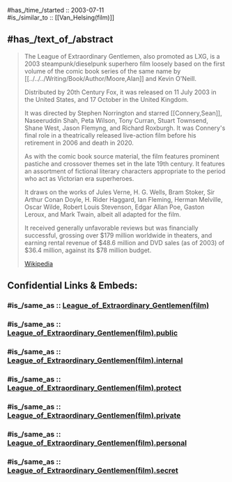 
#has_/time_/started :: 2003-07-11  
#is_/similar_to :: [[Van_Helsing(film)]] 

## #has_/text_of_/abstract 

> The League of Extraordinary Gentlemen, also promoted as LXG, 
> is a 2003 steampunk/dieselpunk superhero film 
> loosely based on the first volume of the comic book series of the same name 
> by [[../../../Writing/Book/Author/Moore,Alan]] and Kevin O'Neill. 
> 
> Distributed by 20th Century Fox, it was released on 11 July 2003 in the United States, 
> and 17 October in the United Kingdom. 
> 
> It was directed by Stephen Norrington and starred [[Connery,Sean]], Naseeruddin Shah, 
> Peta Wilson, Tony Curran, Stuart Townsend, Shane West, Jason Flemyng, 
> and Richard Roxburgh. 
> It was Connery's final role in a theatrically released live-action film 
> before his retirement in 2006 and death in 2020.
>
> As with the comic book source material, 
> the film features prominent pastiche and crossover themes set in the late 19th century. 
> It features an assortment of fictional literary characters appropriate to the period 
> who act as Victorian era superheroes. 
> 
> It draws on the works of Jules Verne, H. G. Wells, Bram Stoker, Sir Arthur Conan Doyle, 
> H. Rider Haggard, Ian Fleming, Herman Melville, Oscar Wilde, Robert Louis Stevenson, 
> Edgar Allan Poe, Gaston Leroux, and Mark Twain, albeit all adapted for the film.
>
> It received generally unfavorable reviews but was financially successful, 
> grossing over $179 million worldwide in theaters, 
> and earning rental revenue of $48.6 million 
> and DVD sales (as of 2003) of $36.4 million, against its $78 million budget.
>
> [Wikipedia](https://en.wikipedia.org/wiki/The%20League%20of%20Extraordinary%20Gentlemen%20(film))


## Confidential Links & Embeds: 

### #is_/same_as :: [League_of_Extraordinary_Gentlemen(film)](/_Standards/Society/Communication/Media/Movie/Movie-Genre/Fantasy-Movie/League_of_Extraordinary_Gentlemen(film).md) 

### #is_/same_as :: [League_of_Extraordinary_Gentlemen(film).public](/_public/Society/Communication/Media/Movie/Movie-Genre/Fantasy-Movie/League_of_Extraordinary_Gentlemen(film).public.md) 

### #is_/same_as :: [League_of_Extraordinary_Gentlemen(film).internal](/_internal/Society/Communication/Media/Movie/Movie-Genre/Fantasy-Movie/League_of_Extraordinary_Gentlemen(film).internal.md) 

### #is_/same_as :: [League_of_Extraordinary_Gentlemen(film).protect](/_protect/Society/Communication/Media/Movie/Movie-Genre/Fantasy-Movie/League_of_Extraordinary_Gentlemen(film).protect.md) 

### #is_/same_as :: [League_of_Extraordinary_Gentlemen(film).private](/_private/Society/Communication/Media/Movie/Movie-Genre/Fantasy-Movie/League_of_Extraordinary_Gentlemen(film).private.md) 

### #is_/same_as :: [League_of_Extraordinary_Gentlemen(film).personal](/_personal/Society/Communication/Media/Movie/Movie-Genre/Fantasy-Movie/League_of_Extraordinary_Gentlemen(film).personal.md) 

### #is_/same_as :: [League_of_Extraordinary_Gentlemen(film).secret](/_secret/Society/Communication/Media/Movie/Movie-Genre/Fantasy-Movie/League_of_Extraordinary_Gentlemen(film).secret.md)

